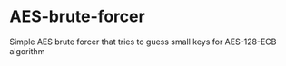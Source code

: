 # AES-brute-forcer
Simple AES brute forcer that tries to guess small keys for AES-128-ECB algorithm
